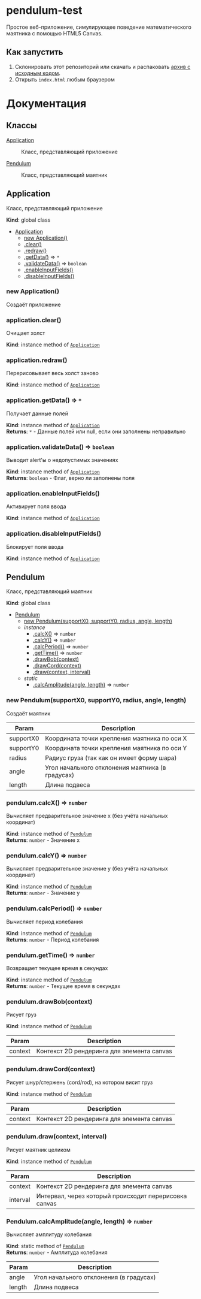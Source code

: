 # pendulum-test
Простое веб-приложение, симулирующее поведение математического маятника с помощью HTML5 Canvas.

## Как запустить
1. Склонировать этот репозиторий или скачать и распаковать [архив с исходным кодом](https://github.com/kkmoskalenko/pendulum-test/archive/master.zip).
2. Открыть `index.html` любым браузером

# Документация

## Классы

<dl>
<dt><a href="#Application">Application</a></dt>
<dd><p>Класс, представляющий приложение</p>
</dd>
<dt><a href="#Pendulum">Pendulum</a></dt>
<dd><p>Класс, представляющий маятник</p>
</dd>
</dl>

<a name="Application"></a>

## Application
Класс, представляющий приложение

**Kind**: global class

* [Application](#Application)
    * [new Application()](#new_Application_new)
    * [.clear()](#Application+clear)
    * [.redraw()](#Application+redraw)
    * [.getData()](#Application+getData) ⇒ <code>\*</code>
    * [.validateData()](#Application+validateData) ⇒ <code>boolean</code>
    * [.enableInputFields()](#Application+enableInputFields)
    * [.disableInputFields()](#Application+disableInputFields)

<a name="new_Application_new"></a>

### new Application()
Создаёт приложение

<a name="Application+clear"></a>

### application.clear()
Очищает холст

**Kind**: instance method of [<code>Application</code>](#Application)  
<a name="Application+redraw"></a>

### application.redraw()
Перерисовывает весь холст заново

**Kind**: instance method of [<code>Application</code>](#Application)  
<a name="Application+getData"></a>

### application.getData() ⇒ <code>\*</code>
Получает данные полей

**Kind**: instance method of [<code>Application</code>](#Application)  
**Returns**: <code>\*</code> - Данные полей или null, если они заполнены неправильно  
<a name="Application+validateData"></a>

### application.validateData() ⇒ <code>boolean</code>
Выводит alert'ы о недопустимых значениях

**Kind**: instance method of [<code>Application</code>](#Application)  
**Returns**: <code>boolean</code> - Флаг, верно ли заполнены поля  
<a name="Application+enableInputFields"></a>

### application.enableInputFields()
Активирует поля ввода

**Kind**: instance method of [<code>Application</code>](#Application)  
<a name="Application+disableInputFields"></a>

### application.disableInputFields()
Блокирует поля ввода

**Kind**: instance method of [<code>Application</code>](#Application)  
<a name="Pendulum"></a>

## Pendulum
Класс, представляющий маятник

**Kind**: global class  

* [Pendulum](#Pendulum)
    * [new Pendulum(supportX0, supportY0, radius, angle, length)](#new_Pendulum_new)
    * _instance_
        * [.calcX()](#Pendulum+calcX) ⇒ <code>number</code>
        * [.calcY()](#Pendulum+calcY) ⇒ <code>number</code>
        * [.calcPeriod()](#Pendulum+calcPeriod) ⇒ <code>number</code>
        * [.getTime()](#Pendulum+getTime) ⇒ <code>number</code>
        * [.drawBob(context)](#Pendulum+drawBob)
        * [.drawCord(context)](#Pendulum+drawCord)
        * [.draw(context, interval)](#Pendulum+draw)
    * _static_
        * [.calcAmplitude(angle, length)](#Pendulum.calcAmplitude) ⇒ <code>number</code>

<a name="new_Pendulum_new"></a>

### new Pendulum(supportX0, supportY0, radius, angle, length)
Создаёт маятник


| Param | Description |
| --- | --- |
| supportX0 | Координата точки крепления маятника по оси X |
| supportY0 | Координата точки крепления маятника по оси Y |
| radius | Радиус груза (так как он имеет форму шара) |
| angle | Угол начального отклонения маятника (в градусах) |
| length | Длина подвеса |

<a name="Pendulum+calcX"></a>

### pendulum.calcX() ⇒ <code>number</code>
Вычисляет предварительное значение x (без учёта начальных координат)

**Kind**: instance method of [<code>Pendulum</code>](#Pendulum)  
**Returns**: <code>number</code> - Значение x  
<a name="Pendulum+calcY"></a>

### pendulum.calcY() ⇒ <code>number</code>
Вычисляет предварительное значение y (без учёта начальных координат)

**Kind**: instance method of [<code>Pendulum</code>](#Pendulum)  
**Returns**: <code>number</code> - Значение y  
<a name="Pendulum+calcPeriod"></a>

### pendulum.calcPeriod() ⇒ <code>number</code>
Вычисляет период колебания

**Kind**: instance method of [<code>Pendulum</code>](#Pendulum)  
**Returns**: <code>number</code> - Период колебания  
<a name="Pendulum+getTime"></a>

### pendulum.getTime() ⇒ <code>number</code>
Возвращает текущее время в секундах

**Kind**: instance method of [<code>Pendulum</code>](#Pendulum)  
**Returns**: <code>number</code> - Текущее время в секундах  
<a name="Pendulum+drawBob"></a>

### pendulum.drawBob(context)
Рисует груз

**Kind**: instance method of [<code>Pendulum</code>](#Pendulum)  

| Param | Description |
| --- | --- |
| context | Контекст 2D рендеринга для элемента canvas |

<a name="Pendulum+drawCord"></a>

### pendulum.drawCord(context)
Рисует шнур/стержень (cord/rod), на котором висит груз

**Kind**: instance method of [<code>Pendulum</code>](#Pendulum)  

| Param | Description |
| --- | --- |
| context | Контекст 2D рендеринга для элемента canvas |

<a name="Pendulum+draw"></a>

### pendulum.draw(context, interval)
Рисует маятник целиком

**Kind**: instance method of [<code>Pendulum</code>](#Pendulum)  

| Param | Description |
| --- | --- |
| context | Контекст 2D рендеринга для элемента canvas |
| interval | Интервал, через который происходит перерисовка canvas |

<a name="Pendulum.calcAmplitude"></a>

### Pendulum.calcAmplitude(angle, length) ⇒ <code>number</code>
Вычисляет амплитуду колебания

**Kind**: static method of [<code>Pendulum</code>](#Pendulum)  
**Returns**: <code>number</code> - Амплитуда колебания  

| Param | Description |
| --- | --- |
| angle | Угол начального отклонения (в градусах) |
| length | Длина подвеса |